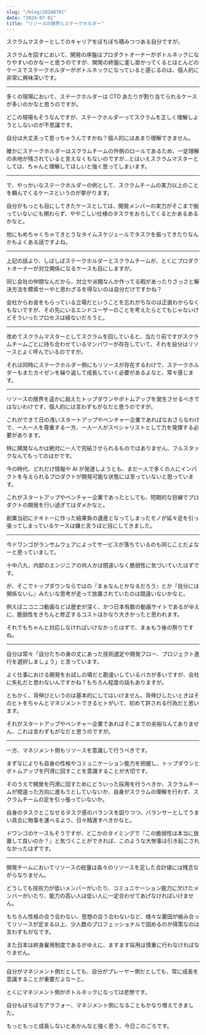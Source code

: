 ```yaml
---
slug: "/blog/20240701"
date: "2024-07-01"
title: "リソースの限界とステークホルダー"
---
```


スクラムマスターとしてのキャリアをぼちぼち積みつつある自分ですが。

スクラムを回すにおいて、開発の序盤はプロダクトオーナーがボトルネックになりやすいのかなーと思うのですが、開発の終盤に差し掛かってくるとほとんどのケースでステークホルダーがボトルネックになっていると感じるのは、個人的に非常に興味深いです。

---

多くの現場において、ステークホルダーは CTO あたりが割り当てられるケースが多いのかなと思うのですが。

どこの現場もそうなんですが、ステークホルダーってスクラムを正しく理解しようとしないのが不思議です。

自分は大丈夫って思っちゃうんですかね？個人的にはあまり理解できません。

確かにステークホルダーはスクラムチームの外側のロールであるため、一定理解の余地が残されていると言えなくもないのですが…とはいえスクラムマスターとしては、ちゃんと理解してほしいと強く思ってしまいます。

---

で、やっかいなステークホルダーの例として、スクラムチームの実力以上のことを頼んでくるケースというのが挙がります。

自分がもっとも目にしてきたケースとしては、開発メンバーの実力がそこまで揃っていないにも関わらず、ややこしい仕様のタスクをおろしてくるとかあるあるかなと。

他にもめちゃくちゃてきとうなタイムスケジュールでタスクを振ってきたりなんかもよくある話ですよね。

---

上記の話より、しばしばステークホルダーとスクラムチームが、とくにプロダクトオーナーが対立関係になるケースも目にしますが。

同じ会社の仲間なんだから、対立や派閥なんか作ってる暇があったりさっさと解決方法を模索せーやと思わざるを得ないのは自分だけですかね？

会社からお金をもらっている立場だということを忘れがちなのは正直わからなくもないですが、その先にいるエンドユーザーのことを考えたらとてもじゃないけどそういったプロセスは経ないだろうと。

---

改めてスクラムマスターとしてスクラムを回していると、当たり前ですがスクラムチームごとに持ち合わせているマンパワーが存在していて、それを自分はリソースとよく呼んでいるのですが。

それは同時にステークホルダー側にもリソースが存在するわけで、ステークホルダーもまたカイゼンを繰り返して成長していく必要があるよなと、常々感じます。

---

リソースの限界を遥かに超えたトップダウンやボトムアップを発生させるべきではないわけです、個人的には言わずもがなだと思うのですが。

これができて日の浅いスタートアップやベンチャー企業であればなおさらなわけで、一人一人を尊重する一方、一人一人がスペシャリストとして力を発揮する必要があります。

特に開発なんかは絶対に一人で完結させられるものではありません、フルスタックなんてもってのほかです。

今の時代、どれだけ情報や AI が発達しようとも、まだ一人で多くの人にインパクトを与えられるプロダクトが開発可能な状態には至っていないと思っています。

これがスタートアップやベンチャー企業であったとしても、短期的な目線でプロダクトの開発を行い過ぎてはダメかなと。

創業当初にテキトーに作った結果負の遺産となってしまったモノが延々足を引っ張ってしまっているケースは嫌と言うほど目にしてきました。

---

今ドワンゴがランサムウェアによってサービスが落ちているのも同じことだよなーと思っていまして。

十中八九、内部のエンジニアの何人かは間違いなく脆弱性に気づいていたはずです。

が、そこでトップダウンならではの『まぁなんとかなるだろう』とか『自分には関係ないし』みたいな思考が走って放置されていたのは間違いないかなと。

例えばニコニコ動画などは歴史が深く、かつ日本有数の動画サイトであるがゆえに、脆弱性をきちんと修正するコストはかなり大きかったと思われます。

それでもちゃんと対応しなければいけなかったはずで、まぁもう後の祭りですね。

---

自分は常々「自分たちの身の丈にあった技術選定や開発フロー、プロジェクト進行を選択しましょう」と言っています。

よく仕事における開発をお試しの場だと勘違いしているバカが多いですが、会社に失礼だと思わないんですかね？もちろん程度の話もありますが。

ともかく、背伸びというのは基本的にしてはいけません、背伸びしたいときはそのヒトをちゃんとマネジメントできるヒトがいて、初めて許される行為だと思います。

それがスタートアップやベンチャー企業であればそこまでの余裕なんてありません、これは言わずもがなだと思うのですが。

---

一方、マネジメント側もリソースを意識して行うべきです。

まずなによりも自身の性格やコミュニケーション能力を把握し、トップダウンとボトムアップを円滑に回すことを意識することが大切です。

そのうえで開発を円滑に回すためにどういった採用を行うべきか、スクラムチームが間違った方向に進もうとしていないか、自身がスクラムの理解を行わず、スクラムチームの足を引っ張っていないか。

自身のタスクとこなせるタスク感のバランスを図りつつ、バランサーとしてうまい具合に物事を運べるよう、日々精進すべきかなと。

ドワンゴのケースもそうですが、どこかのタイミングで『この脆弱性は本当に放置して良いのか？』と気づくことができれば、このような大惨事は引き起こされなかったはずです。

---

開発チームにおいてリソースの総量は各々のリソースを足した合計値には残念ながらなりません。

どうしても技術力が低いメンバーがいたり、コミュニケーション能力に欠けたメンバーがいたり、能力の高い人は低い人に一定合わせてあげなければいけません。

もちろん性格の合う合わない、思想の合う合わないなど、様々な要因が絡み合ってリソースが定まる以上、少人数のプロフェッショナルで固めるのが得策なのは言わずもがなです。

また日本は終身雇用制度であるがゆえに、ますます採用は慎重に行わなければなりません。

---

自分がマネジメント側だとしても、自分がプレーヤー側だとしても、常に成長を意識することが重要だよなーと。

とくにマネジメント側がボトルネックになっては悲惨です。

自分もぼちぼちアラフォー、マネジメント側になることもかなり増えてきました。

もっともっと成長しないとあかんなと強く思う、今日このごろです。
